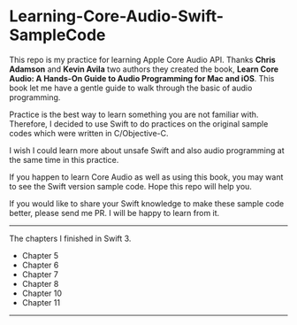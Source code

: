 # Learning-Core-Audio-Swift-SampleCode

This repo is my practice for learning Apple Core Audio API. Thanks **Chris Adamson** and **Kevin Avila** two authors they created the book, **Learn Core Audio: A Hands-On Guide to Audio Programming for Mac and iOS**. This book let me have a gentle guide to walk through the basic of audio programming. 

Practice is the best way to learn something you are not familiar with. Therefore, I decided to use Swift to do practices on the original sample codes which were written in C/Objective-C.

I wish I could learn more about unsafe Swift and also audio programming at the same time in this practice. 

If you happen to learn Core Audio as well as using this book, you may want to see the Swift version sample code. Hope this repo will help you.

If you would like to share your Swift knowledge to make these sample code better, please send me PR. I will be happy to learn from it.  
 
---

The chapters I finished in Swift 3.

* Chapter 5
* Chapter 6
* Chapter 7
* Chapter 8
* Chapter 10
* Chapter 11

---
